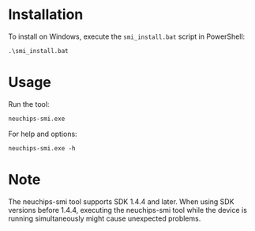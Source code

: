 # Installation
To install on Windows, execute the `smi_install.bat` script in PowerShell:

```
.\smi_install.bat
```

# Usage

Run the tool:
```bash
neuchips-smi.exe
```

For help and options:
```
neuchips-smi.exe -h
```

# Note

The neuchips-smi tool supports SDK 1.4.4 and later.
When using SDK versions before 1.4.4, executing the neuchips-smi tool while the device is running simultaneously might cause unexpected problems.
